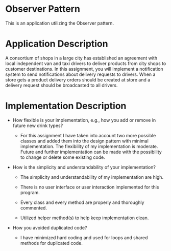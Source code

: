 # Observer Pattern

This is an application utilizing the Observer pattern.

# Application Description
A consortium of shops in a large city has established an agreement with local independent van and
taxi drivers to deliver products from city shops to customer destinations.
In this assignment, you will implement a notification system to send notifications about delivery
requests to drivers. When a store gets a product delivery orders should be created at store and a
delivery request should be broadcasted to all drivers.


# Implementation Description
* How flexible is your implementation, e.g., how you add or remove in future new drink types?

    * For this assignment I have taken into account two more possible classes and added them into the design pattern with minimal implementation. The flexibility of my implementation is moderate. Future and further implementation can be made with the possibility to change or delete some existing code.

* How is the simplicity and understandability of your implementation?

    * The simplicity and understandability of my implementation are high.

    * There is no user interface or user interaction implemented for this program.
    
    * Every class and every method are properly and thoroughly commented.  
    
    * Utilized helper method(s) to help keep implementation clean.

* How you avoided duplicated code?

    * I have minimized hard coding and used for loops and shared methods for duplicated code.
